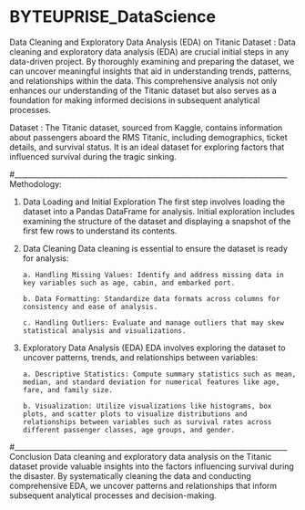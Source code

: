 # BYTEUPRISE_DataScience

 Data Cleaning and Exploratory Data Analysis (EDA) on Titanic Dataset : 
Data cleaning and exploratory data analysis (EDA) are crucial initial steps in any data-driven project. By thoroughly examining and preparing the dataset, we can uncover meaningful insights that aid in understanding trends, patterns, and relationships within the data. This comprehensive analysis not only enhances our understanding of the Titanic dataset but also serves as a foundation for making informed decisions in subsequent analytical processes.

Dataset : 
The Titanic dataset, sourced from Kaggle, contains information about passengers aboard the RMS Titanic, including demographics, ticket details, and survival status. It is an ideal dataset for exploring factors that influenced survival during the tragic sinking.

#___________________________________________________________________________
Methodology:
1. Data Loading and Initial Exploration
The first step involves loading the dataset into a Pandas DataFrame for analysis. Initial exploration includes examining the structure of the dataset and displaying a snapshot of the first few rows to understand its contents.


2. Data Cleaning
Data cleaning is essential to ensure the dataset is ready for analysis:

       a. Handling Missing Values: Identify and address missing data in key variables such as age, cabin, and embarked port.

       b. Data Formatting: Standardize data formats across columns for consistency and ease of analysis.

       c. Handling Outliers: Evaluate and manage outliers that may skew statistical analysis and visualizations.


3. Exploratory Data Analysis (EDA)
EDA involves exploring the dataset to uncover patterns, trends, and relationships between variables:

       a. Descriptive Statistics: Compute summary statistics such as mean, median, and standard deviation for numerical features like age, fare, and family size.

       b. Visualization: Utilize visualizations like histograms, box plots, and scatter plots to visualize distributions and relationships between variables such as survival rates across different passenger classes, age groups, and gender.

#___________________________________________________________________________
Conclusion
Data cleaning and exploratory data analysis on the Titanic dataset provide valuable insights into the factors influencing survival during the disaster.
By systematically cleaning the data and conducting comprehensive EDA, we uncover patterns and relationships that inform subsequent analytical processes and decision-making.

